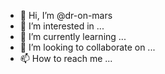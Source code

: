 - 👋 Hi, I’m @dr-on-mars
- 👀 I’m interested in ...
- 🌱 I’m currently learning ...
- 💞️ I’m looking to collaborate on ...
- 📫 How to reach me ...

<!---
dr-on-mars/dr-on-mars is a ✨ special ✨ repository because its `README.md` (this file) appears on your GitHub profile.
You can click the Preview link to take a look at your changes.
--->
